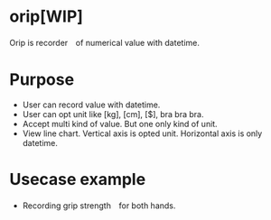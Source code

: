# orip[WIP]
Orip is recorder　of numerical value with datetime.

# Purpose
 * User can record value with datetime.
 * User can opt unit like [kg], [cm], [$], bra bra bra.
 * Accept multi kind of value. But one only kind of unit.
 * View line chart. Vertical axis is opted unit. Horizontal axis is only datetime.

# Usecase example
 * Recording grip strength　for both hands.
